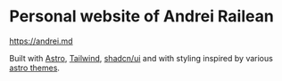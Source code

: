 # Personal website of Andrei Railean

https://andrei.md

Built with [Astro](https://astro.build), [Tailwind](https://tailwindcss.com/), [shadcn/ui](https://ui.shadcn.com/) and with styling inspired by various [astro themes](https://astro.build/themes/).
